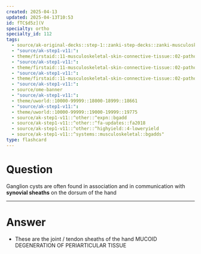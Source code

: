 ```yaml
---
created: 2025-04-13
updated: 2025-04-13T10:53
id: fTC$d5z](V
specialty: ortho
specialty_id: 112
tags:
  - source/ak-original-decks::step-1::zanki-step-decks::zanki-musculoskeletal::musculoskeletal-pathology
  - "source/ak-step1-v11:": 
  - theme/firstaid::11-musculoskeletal-skin-connective-tissue::02-pathology::02-wrist-&-hand-injuries::ganglion-cyst
  - "source/ak-step1-v11:": 
  - theme/firstaid::11-musculoskeletal-skin-connective-tissue::02-pathology::05-common-msk-conditions
  - "source/ak-step1-v11:": 
  - theme/firstaid::11-musculoskeletal-skin-connective-tissue::02-pathology::05-common-msk-conditions::ganglion-cyst
  - "source/ak-step1-v11:": 
  - source/ome-banner
  - "source/ak-step1-v11:": 
  - theme/uworld::10000-99999::18000-18999::18661
  - "source/ak-step1-v11:": 
  - theme/uworld::10000-99999::19000-19999::19775
  - source/ak-step1-v11::^other::^expn::bgadd
  - source/ak-step1-v11::^other::^fa-updates::fa2018
  - source/ak-step1-v11::^other::^highyield::4-loweryield
  - source/ak-step1-v11::^systems::musculoskeletal::bgadds"
type: flashcard
---
```


# Question
Ganglion cysts are often found in association and in communication with **synovial sheaths** on the dorsum of the hand

---

# Answer
- These are the joint / tendon sheaths of the hand MUCOID DEGENERATION OF PERIARTICULAR TISSUE